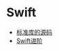 # Swift

- [标准库的源码](https://github.com/apple/swift/tree/master/stdlib/public/core)
- [Swift进阶](./advanced-swift.md)
